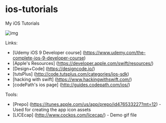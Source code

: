 # ios-tutorials
My iOS Tutorials

![img](https://media.giphy.com/media/11sBLVxNs7v6WA/giphy.gif)


Links:
* [Udemy iOS 9 Developer course] (https://www.udemy.com/the-complete-ios-9-developer-course)
* [Apple's Resources] (https://developer.apple.com/swift/resources/)
* [Design+Code] (https://designcode.io/)
* [tutsPlus] (http://code.tutsplus.com/categories/ios-sdk)
* [hacking with swift] (https://www.hackingwithswift.com/)
* [codePath's ios page] (http://guides.codepath.com/ios/)

Tools:
* [Prepo] (https://itunes.apple.com/us/app/prepo/id476533227?mt=12) - Used for creating the app icon assets
* [LICEcap] (http://www.cockos.com/licecap/) - Demo gif file
